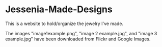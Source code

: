 # Jessenia-Made-Designs
This is a website to hold/organize the jewelry I've made.

The images "image1example.png", "image 2 example.jpg", and "image 3 example.jpg" have been downloaded
from Flickr and Google Images.
